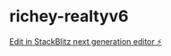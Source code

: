 # richey-realtyv6

[Edit in StackBlitz next generation editor ⚡️](https://stackblitz.com/~/github.com/jdaysout/richey-realtyv6)